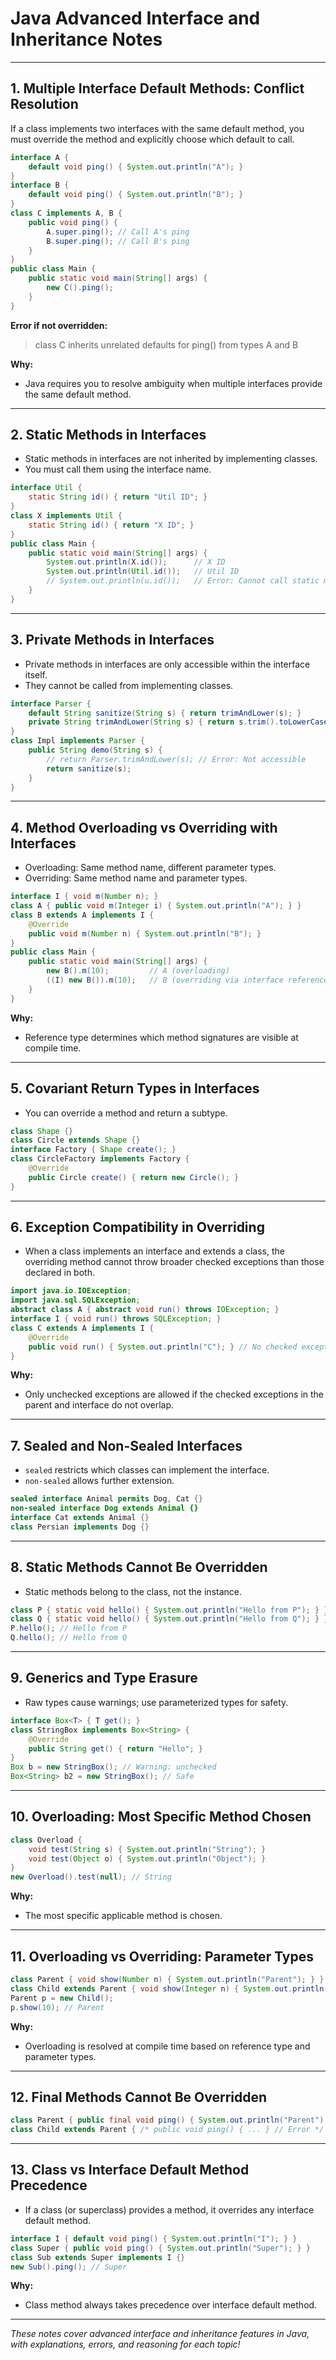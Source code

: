 # Java Advanced Interface and Inheritance Notes

---

## 1. Multiple Interface Default Methods: Conflict Resolution

If a class implements two interfaces with the same default method, you must override the method and explicitly choose which default to call.

```java
interface A {
    default void ping() { System.out.println("A"); }
}
interface B {
    default void ping() { System.out.println("B"); }
}
class C implements A, B {
    public void ping() {
        A.super.ping(); // Call A's ping
        B.super.ping(); // Call B's ping
    }
}
public class Main {
    public static void main(String[] args) {
        new C().ping();
    }
}
```
**Error if not overridden:**
> class C inherits unrelated defaults for ping() from types A and B

**Why:**
- Java requires you to resolve ambiguity when multiple interfaces provide the same default method.

---

## 2. Static Methods in Interfaces

- Static methods in interfaces are not inherited by implementing classes.
- You must call them using the interface name.

```java
interface Util {
    static String id() { return "Util ID"; }
}
class X implements Util {
    static String id() { return "X ID"; }
}
public class Main {
    public static void main(String[] args) {
        System.out.println(X.id());      // X ID
        System.out.println(Util.id());   // Util ID
        // System.out.println(u.id());   // Error: Cannot call static method on instance
    }
}
```

---

## 3. Private Methods in Interfaces

- Private methods in interfaces are only accessible within the interface itself.
- They cannot be called from implementing classes.

```java
interface Parser {
    default String sanitize(String s) { return trimAndLower(s); }
    private String trimAndLower(String s) { return s.trim().toLowerCase(); }
}
class Impl implements Parser {
    public String demo(String s) {
        // return Parser.trimAndLower(s); // Error: Not accessible
        return sanitize(s);
    }
}
```

---

## 4. Method Overloading vs Overriding with Interfaces

- Overloading: Same method name, different parameter types.
- Overriding: Same method name and parameter types.

```java
interface I { void m(Number n); }
class A { public void m(Integer i) { System.out.println("A"); } }
class B extends A implements I {
    @Override
    public void m(Number n) { System.out.println("B"); }
}
public class Main {
    public static void main(String[] args) {
        new B().m(10);         // A (overloading)
        ((I) new B()).m(10);   // B (overriding via interface reference)
    }
}
```
**Why:**
- Reference type determines which method signatures are visible at compile time.

---

## 5. Covariant Return Types in Interfaces

- You can override a method and return a subtype.

```java
class Shape {}
class Circle extends Shape {}
interface Factory { Shape create(); }
class CircleFactory implements Factory {
    @Override
    public Circle create() { return new Circle(); }
}
```

---

## 6. Exception Compatibility in Overriding

- When a class implements an interface and extends a class, the overriding method cannot throw broader checked exceptions than those declared in both.

```java
import java.io.IOException;
import java.sql.SQLException;
abstract class A { abstract void run() throws IOException; }
interface I { void run() throws SQLException; }
class C extends A implements I {
    @Override
    public void run() { System.out.println("C"); } // No checked exceptions allowed
}
```
**Why:**
- Only unchecked exceptions are allowed if the checked exceptions in the parent and interface do not overlap.

---

## 7. Sealed and Non-Sealed Interfaces

- `sealed` restricts which classes can implement the interface.
- `non-sealed` allows further extension.

```java
sealed interface Animal permits Dog, Cat {}
non-sealed interface Dog extends Animal {}
interface Cat extends Animal {}
class Persian implements Dog {}
```

---

## 8. Static Methods Cannot Be Overridden

- Static methods belong to the class, not the instance.

```java
class P { static void hello() { System.out.println("Hello from P"); } }
class Q { static void hello() { System.out.println("Hello from Q"); } }
P.hello(); // Hello from P
Q.hello(); // Hello from Q
```

---

## 9. Generics and Type Erasure

- Raw types cause warnings; use parameterized types for safety.

```java
interface Box<T> { T get(); }
class StringBox implements Box<String> {
    @Override
    public String get() { return "Hello"; }
}
Box b = new StringBox(); // Warning: unchecked
Box<String> b2 = new StringBox(); // Safe
```

---

## 10. Overloading: Most Specific Method Chosen

```java
class Overload {
    void test(String s) { System.out.println("String"); }
    void test(Object o) { System.out.println("Object"); }
}
new Overload().test(null); // String
```
**Why:**
- The most specific applicable method is chosen.

---

## 11. Overloading vs Overriding: Parameter Types

```java
class Parent { void show(Number n) { System.out.println("Parent"); } }
class Child extends Parent { void show(Integer n) { System.out.println("Child"); } }
Parent p = new Child();
p.show(10); // Parent
```
**Why:**
- Overloading is resolved at compile time based on reference type and parameter types.

---

## 12. Final Methods Cannot Be Overridden

```java
class Parent { public final void ping() { System.out.println("Parent"); } }
class Child extends Parent { /* public void ping() { ... } // Error */ }
```

---

## 13. Class vs Interface Default Method Precedence

- If a class (or superclass) provides a method, it overrides any interface default method.

```java
interface I { default void ping() { System.out.println("I"); } }
class Super { public void ping() { System.out.println("Super"); } }
class Sub extends Super implements I {}
new Sub().ping(); // Super
```
**Why:**
- Class method always takes precedence over interface default method.

---

*These notes cover advanced interface and inheritance features in Java, with explanations, errors, and reasoning for each topic!*